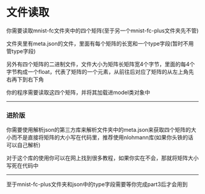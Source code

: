 # 文件读取
你需要读取mnist-fc文件夹中的四个矩阵(至于另一个mnist-fc-plus文件夹先不管)

文件夹里有meta.json的文件，里面有每个矩阵的长宽和一个type字段(暂时不用管type字段)

另外有四个矩阵的二进制文件，文件大小为矩阵长矩阵宽4个字节，里面的每4个字节构成一个float，代表了矩阵的一个元素，从前往后对应了矩阵的从左上角先右再下到右下角

你的程序需要读取这四个矩阵，并将其加载进model类对象中

---
### 进阶版
你需要使用解析json的第三方库来解析文件夹中的meta.json来获取四个矩阵的大小而不是直接将矩阵的大小写在代码里，推荐使用nlohmann库(如果你头铁的话可以自己解析)

对于这个库的使用你可以在网上找到很多教程，如果你实在不会，那就将矩阵大小写死在代码中

---
至于mnist-fc-plus文件夹和json中的type字段需要等你完成part3后才会用到